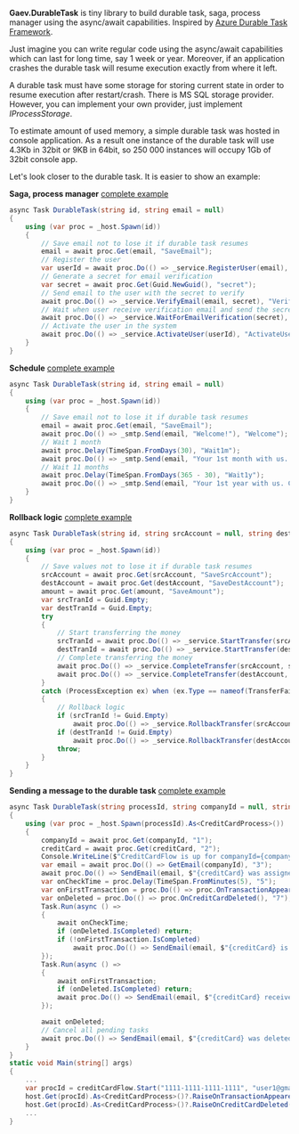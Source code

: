 **Gaev.DurableTask** is tiny library to build durable task, saga, process manager using the async/await capabilities. Inspired by [Azure Durable Task Framework](https://github.com/Azure/durabletask). 

Just imagine you can write regular code using the async/await capabilities which can last for long time, say 1 week or year. Moreover, if an application crashes the durable task will resume execution exactly from where it left. 

A durable task must have some storage for storing current state in order to resume execution after restart/crash. There is MS SQL storage provider. However, you can implement your own provider, just implement *IProcessStorage*.

To estimate amount of used memory, a simple durable task was hosted in console application. As a result one instance of the durable task will use 4.3Kb in 32bit or 9KB in 64bit, so 250 000 instances will occupy 1Gb of 32bit console app.

Let's look closer to the durable task. It is easier to show an example:

**Saga, process manager** [complete example](https://github.com/gaevoy/Gaev.DurableTask/blob/master/Gaev.DurableTask.Tests/Examples/UserRegistrationSaga.cs)
```csharp
async Task DurableTask(string id, string email = null)
{
	using (var proc = _host.Spawn(id))
	{
		// Save email not to lose it if durable task resumes
		email = await proc.Get(email, "SaveEmail");
		// Register the user
		var userId = await proc.Do(() => _service.RegisterUser(email), "RegisterUser");
		// Generate a secret for email verification
		var secret = await proc.Get(Guid.NewGuid(), "secret");
		// Send email to the user with the secret to verify
		await proc.Do(() => _service.VerifyEmail(email, secret), "VerifyEmail");
		// Wait when user receive verification email and send the secret here, it can take couple of days
		await proc.Do(() => _service.WaitForEmailVerification(secret), "WaitForEmailVerification");
		// Activate the user in the system
		await proc.Do(() => _service.ActivateUser(userId), "ActivateUser");
	}
}
```

**Schedule** [complete example](https://github.com/gaevoy/Gaev.DurableTask/blob/master/Gaev.DurableTask.Tests/Examples/Schedule.cs)
```csharp
async Task DurableTask(string id, string email = null)
{
	using (var proc = _host.Spawn(id))
	{
		// Save email not to lose it if durable task resumes
		email = await proc.Get(email, "SaveEmail");
		await proc.Do(() => _smtp.Send(email, "Welcome!"), "Welcome");
		// Wait 1 month
		await proc.Delay(TimeSpan.FromDays(30), "Wait1m");
		await proc.Do(() => _smtp.Send(email, "Your 1st month with us. Congrats!"), "CongratsMonth");
		// Wait 11 months
		await proc.Delay(TimeSpan.FromDays(365 - 30), "Wait1y");
		await proc.Do(() => _smtp.Send(email, "Your 1st year with us. Congrats!"), "CongratsYear");
	}
}
```
**Rollback logic** [complete example](https://github.com/gaevoy/Gaev.DurableTask/blob/master/Gaev.DurableTask.Tests/Examples/MoneyTransferSaga.cs)
```csharp
async Task DurableTask(string id, string srcAccount = null, string destAccount = null, decimal amount = 0)
{
	using (var proc = _host.Spawn(id))
	{
		// Save values not to lose it if durable task resumes
		srcAccount = await proc.Get(srcAccount, "SaveSrcAccount");
		destAccount = await proc.Get(destAccount, "SaveDestAccount");
		amount = await proc.Get(amount, "SaveAmount");
		var srcTranId = Guid.Empty;
		var destTranId = Guid.Empty;
		try
		{
			// Start transferring the money
			srcTranId = await proc.Do(() => _service.StartTransfer(srcAccount, -amount), "StartTransfer1");
			destTranId = await proc.Do(() => _service.StartTransfer(destAccount, +amount), "StartTransfer2");
			// Complete transferring the money
			await proc.Do(() => _service.CompleteTransfer(srcAccount, srcTranId), "CompleteTransfer1");
			await proc.Do(() => _service.CompleteTransfer(destAccount, destTranId), "CompleteTransfer2");
		}
		catch (ProcessException ex) when (ex.Type == nameof(TransferFailedException))
		{
			// Rollback logic
			if (srcTranId != Guid.Empty)
				await proc.Do(() => _service.RollbackTransfer(srcAccount, srcTranId), "RollbackTransfer1");
			if (destTranId != Guid.Empty)
				await proc.Do(() => _service.RollbackTransfer(destAccount, destTranId), "RollbackTransfer2");
			throw;
		}
	}
}
```
**Sending a message to the durable task** [complete example](https://github.com/gaevoy/Gaev.DurableTask/tree/master/Gaev.DurableTask.ConsolePlayground)
```csharp
async Task DurableTask(string processId, string companyId = null, string creditCard = null)
{
	using (var proc = _host.Spawn(processId).As<CreditCardProcess>())
	{
		companyId = await proc.Get(companyId, "1");
		creditCard = await proc.Get(creditCard, "2");
		Console.WriteLine($"CreditCardFlow is up for companyId={companyId} creditCard={creditCard}");
		var email = await proc.Do(() => GetEmail(companyId), "3");
		await proc.Do(() => SendEmail(email, $"{creditCard} was assigned to you"), "4");
		var onCheckTime = proc.Delay(TimeSpan.FromMinutes(5), "5");
		var onFirstTransaction = proc.Do(() => proc.OnTransactionAppeared(), "6");
		var onDeleted = proc.Do(() => proc.OnCreditCardDeleted(), "7");
		Task.Run(async () =>
		{
			await onCheckTime;
			if (onDeleted.IsCompleted) return;
			if (!onFirstTransaction.IsCompleted)
				await proc.Do(() => SendEmail(email, $"{creditCard} is inactive long time"), "8");
		});
		Task.Run(async () =>
		{
			await onFirstTransaction;
			if (onDeleted.IsCompleted) return;
			await proc.Do(() => SendEmail(email, $"{creditCard} received 1st transaction"), "9");
		});

		await onDeleted;
		// Cancel all pending tasks
		await proc.Do(() => SendEmail(email, $"{creditCard} was deleted"), "10");
	}
}
static void Main(string[] args)
{
	...
	var procId = creditCardFlow.Start("1111-1111-1111-1111", "user1@gmail.com");
	host.Get(procId).As<CreditCardProcess>()?.RaiseOnTransactionAppeared();
	host.Get(procId).As<CreditCardProcess>()?.RaiseOnCreditCardDeleted();
	...
}
```
